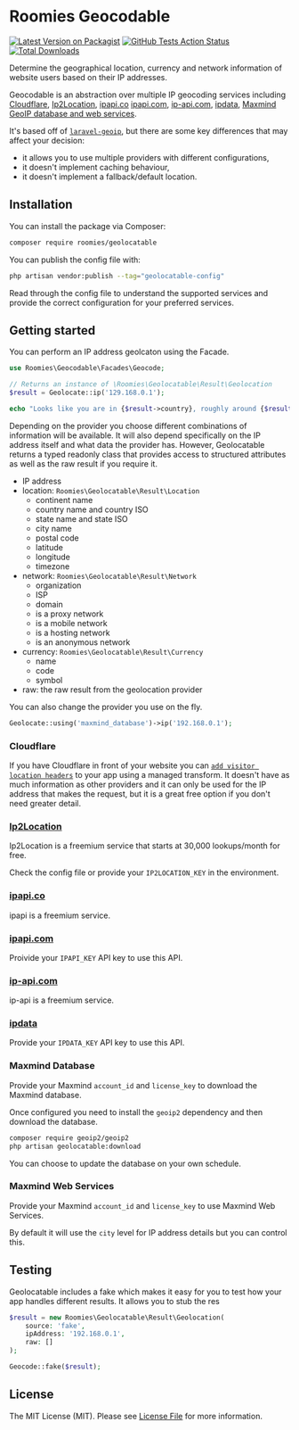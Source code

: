 # Roomies Geocodable

[![Latest Version on Packagist](https://img.shields.io/packagist/v/roomies/geocodable.svg?style=flat-square)](https://packagist.org/packages/roomies/geocodable)
[![GitHub Tests Action Status](https://img.shields.io/github/actions/workflow/status/roomies-com/geocodable/test.yml?branch=main&label=tests&style=flat-square)](https://github.com/roomies-com/geocodable/actions?query=workflow%3Atest+branch%3Amain)
[![Total Downloads](https://img.shields.io/packagist/dt/roomies/geocodable.svg?style=flat-square)](https://packagist.org/packages/roomies/geocodable)

Determine the geographical location, currency and network information of website users based on their IP addresses.

Geocodable is an abstraction over multiple IP geocoding services including [Cloudflare](https://www.cloudflare.com), [Ip2Location](https://www.ip2location.io), [ipapi.co](https://ipapi.co) [ipapi.com](https://ipapi.com), [ip-api.com](https://ip-api.com), [ipdata](https://ipdata.co), [Maxmind GeoIP database and web services](https://www.maxmind.com/en/home).

It's based off of [`laravel-geoip`](https://github.com/Torann/laravel-geoip), but there are some key differences that may affect your decision:
* it allows you to use multiple providers with different configurations,
* it doesn't implement caching behaviour,
* it doesn't implement a fallback/default location.

## Installation

You can install the package via Composer:

```bash
composer require roomies/geolocatable
```

You can publish the config file with:

```bash
php artisan vendor:publish --tag="geolocatable-config"
```

Read through the config file to understand the supported services and provide the correct configuration for your preferred services.

## Getting started

You can perform an IP address geolcaton using the Facade.

```php
use Roomies\Geocodable\Facades\Geocode;

// Returns an instance of \Roomies\Geolocatable\Result\Geolocation
$result = Geolocate::ip('129.168.0.1');

echo "Looks like you are in {$result->country}, roughly around {$result->latitude}, {$result->longitude}.";
```

Depending on the provider you choose different combinations of information will be available. It will also depend specifically on the IP address itself and what data the provider has. However, Geolocatable returns a typed readonly class that provides access to structured attributes as well as the raw result if you require it.

* IP address
* location: `Roomies\Geolocatable\Result\Location`
  * continent name
  * country name and country ISO
  * state name and state ISO
  * city name
  * postal code
  * latitude
  * longitude
  * timezone
* network: `Roomies\Geolocatable\Result\Network`
  * organization
  * ISP
  * domain
  * is a proxy network
  * is a mobile network
  * is a hosting network
  * is an anonymous network
* currency: `Roomies\Geolocatable\Result\Currency`
  * name
  * code
  * symbol
* raw: the raw result from the geolocation provider

You can also change the provider you use on the fly.

```php
Geolocate::using('maxmind_database')->ip('192.168.0.1');
```

### Cloudflare

If you have Cloudflare in front of your website you can [`add visitor location headers`](https://developers.cloudflare.com/network/ip-geolocation/#add-ip-geolocation-information) to your app using a managed transform. It doesn't have as much information as other providers and it can only be used for the IP address that makes the request, but it is a great free option if you don't need greater detail.

### [Ip2Location](https://www.ip2location.io)

Ip2Location is a freemium service that starts at 30,000 lookups/month for free.

Check the config file or provide your `IP2LOCATION_KEY` in the environment.

### [ipapi.co](https://ipapi.co)

ipapi is a freemium service.

### [ipapi.com](https://ipapi.com)

Proivide your `IPAPI_KEY` API key to use this API.

### [ip-api.com](https://ip-api.com)

ip-api is a freemium service.

### [ipdata](https://ipdata.co)

Provide your `IPDATA_KEY` API key to use this API.

### Maxmind Database

Provide your Maxmind `account_id` and `license_key` to download the Maxmind database.

Once configured you need to install the `geoip2` dependency and then download the database.

```sh
composer require geoip2/geoip2
php artisan geolocatable:download
```

You can choose to update the database on your own schedule.

### Maxmind Web Services

Provide your Maxmind `account_id` and `license_key` to use Maxmind Web Services.

By default it will use the `city` level for IP address details but you can control this.

## Testing

Geolocatable includes a fake which makes it easy for you to test how your app handles different results. It allows you to stub the res

```php
$result = new Roomies\Geolocatable\Result\Geolocation(
    source: 'fake',
    ipAddress: '192.168.0.1',
    raw: []
);

Geocode::fake($result);
```

## License

The MIT License (MIT). Please see [License File](LICENSE.md) for more information.
